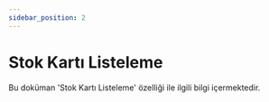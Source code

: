 ```yaml
---
sidebar_position: 2
---
```


# Stok Kartı Listeleme

Bu doküman 'Stok Kartı Listeleme' özelliği ile ilgili bilgi içermektedir.